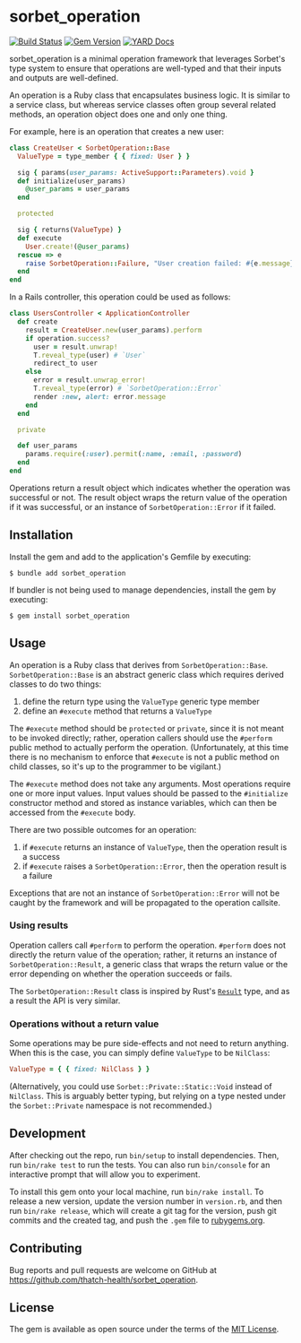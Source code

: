 # sorbet_operation

[![Build Status](https://github.com/thatch-health/sorbet_operation/actions/workflows/main.yml/badge.svg?branch=main)](https://github.com/thatch-health/sorbet_operation/actions?query=branch%3Amain)
[![Gem Version ](https://img.shields.io/gem/v/sorbet_operation.svg?style=flat)](https://rubygems.org/gems/sorbet_operation)
[![YARD Docs](https://img.shields.io/badge/yard-docs-blue?logo=readthedocs)](https://thatch-health.github.io/sorbet_operation/)

sorbet_operation is a minimal operation framework that leverages Sorbet's type system to ensure that operations are well-typed and that their inputs and outputs are well-defined.

An operation is a Ruby class that encapsulates business logic. It is similar to a service class, but whereas service classes often group several related methods, an operation object does one and only one thing.

For example, here is an operation that creates a new user:
```ruby
class CreateUser < SorbetOperation::Base
  ValueType = type_member { { fixed: User } }

  sig { params(user_params: ActiveSupport::Parameters).void }
  def initialize(user_params)
    @user_params = user_params
  end

  protected

  sig { returns(ValueType) }
  def execute
    User.create!(@user_params)
  rescue => e
    raise SorbetOperation::Failure, "User creation failed: #{e.message}"
  end
end
```

In a Rails controller, this operation could be used as follows:
```ruby
class UsersController < ApplicationController
  def create
    result = CreateUser.new(user_params).perform
    if operation.success?
      user = result.unwrap!
      T.reveal_type(user) # `User`
      redirect_to user
    else
      error = result.unwrap_error!
      T.reveal_type(error) # `SorbetOperation::Error`
      render :new, alert: error.message
    end
  end

  private

  def user_params
    params.require(:user).permit(:name, :email, :password)
  end
end
```

Operations return a result object which indicates whether the operation was successful or not. The result object wraps the return value of the operation if it was successful, or an instance of `SorbetOperation::Error` if it failed.

## Installation

Install the gem and add to the application's Gemfile by executing:

    $ bundle add sorbet_operation

If bundler is not being used to manage dependencies, install the gem by executing:

    $ gem install sorbet_operation

## Usage

An operation is a Ruby class that derives from `SorbetOperation::Base`. `SorbetOperation::Base` is an abstract generic class which requires derived classes to do two things:
1. define the return type using the `ValueType` generic type member
2. define an `#execute` method that returns a `ValueType`

The `#execute` method should be `protected` or `private`, since it is not meant to be invoked directly; rather, operation callers should use the `#perform` public method to actually perform the operation. (Unfortunately, at this time there is no mechanism to enforce that `#execute` is not a public method on child classes, so it's up to the programmer to be vigilant.)

The `#execute` method does not take any arguments. Most operations require one or more input values. Input values should be passed to the `#initialize` constructor method and stored as instance variables, which can then be accessed from the `#execute` body.

There are two possible outcomes for an operation:
1. if `#execute` returns an instance of `ValueType`, then the operation result is a success
2. if `#execute` raises a `SorbetOperation::Error`, then the operation result is a failure

Exceptions that are not an instance of `SorbetOperation::Error` will not be caught by the framework and will be propagated to the operation callsite.

### Using results

Operation callers call `#perform` to perform the operation. `#perform` does not directly the return value of the operation; rather, it returns an instance of `SorbetOperation::Result`, a generic class that wraps the return value or the error depending on whether the operation succeeds or fails.

The `SorbetOperation::Result` class is inspired by Rust's [`Result`](https://doc.rust-lang.org/std/result/enum.Result.html) type, and as a result the API is very similar.

### Operations without a return value

Some operations may be pure side-effects and not need to return anything. When this is the case, you can simply define `ValueType` to be `NilClass`:
```ruby
ValueType = { { fixed: NilClass } }
```

(Alternatively, you could use `Sorbet::Private::Static::Void` instead of `NilClass`. This is arguably better typing, but relying on a type nested under the `Sorbet::Private` namespace is not recommended.)

## Development

After checking out the repo, run `bin/setup` to install dependencies. Then, run `bin/rake test` to run the tests. You can also run `bin/console` for an interactive prompt that will allow you to experiment.

To install this gem onto your local machine, run `bin/rake install`. To release a new version, update the version number in `version.rb`, and then run `bin/rake release`, which will create a git tag for the version, push git commits and the created tag, and push the `.gem` file to [rubygems.org](https://rubygems.org).

## Contributing

Bug reports and pull requests are welcome on GitHub at https://github.com/thatch-health/sorbet_operation.

## License

The gem is available as open source under the terms of the [MIT License](https://opensource.org/licenses/MIT).
